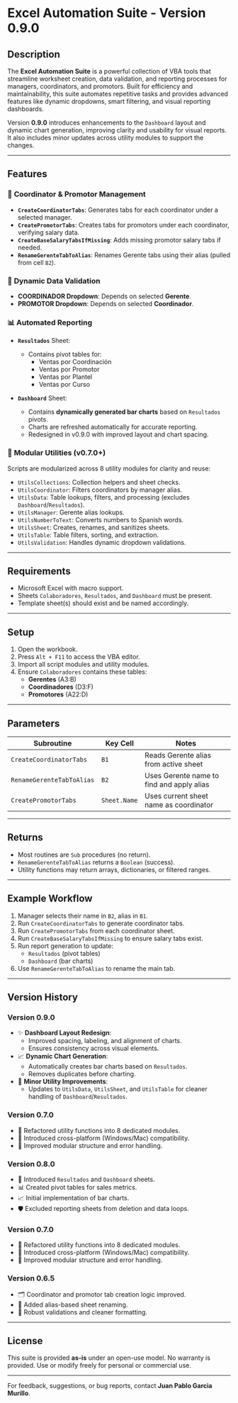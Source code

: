 # Excel Automation Suite - Version 0.9.0

## Description

The **Excel Automation Suite** is a powerful collection of VBA tools that streamline worksheet creation, data validation, and reporting processes for managers, coordinators, and promotors. Built for efficiency and maintainability, this suite automates repetitive tasks and provides advanced features like dynamic dropdowns, smart filtering, and visual reporting dashboards.

Version **0.9.0** introduces enhancements to the `Dashboard` layout and dynamic chart generation, improving clarity and usability for visual reports. It also includes minor updates across utility modules to support the changes.

---

## Features

### 📄 **Coordinator & Promotor Management**

- **`CreateCoordinatorTabs`**: Generates tabs for each coordinator under a selected manager.
- **`CreatePromotorTabs`**: Creates tabs for promotors under each coordinator, verifying salary data.
- **`CreateBaseSalaryTabsIfMissing`**: Adds missing promotor salary tabs if needed.
- **`RenameGerenteTabToAlias`**: Renames Gerente tabs using their alias (pulled from cell `B2`).

### 🧩 **Dynamic Data Validation**

- **COORDINADOR Dropdown**: Depends on selected **Gerente**.
- **PROMOTOR Dropdown**: Depends on selected **Coordinador**.

### 📊 **Automated Reporting**

- **`Resultados`** Sheet:

  - Contains pivot tables for:
    - Ventas por Coordinación
    - Ventas por Promotor
    - Ventas por Plantel
    - Ventas por Curso

- **`Dashboard`** Sheet:
  - Contains **dynamically generated bar charts** based on `Resultados` pivots.
  - Charts are refreshed automatically for accurate reporting.
  - Redesigned in v0.9.0 with improved layout and chart spacing.

### 🧰 **Modular Utilities (v0.7.0+)**

Scripts are modularized across 8 utility modules for clarity and reuse:

- `UtilsCollections`: Collection helpers and sheet checks.
- `UtilsCoordinator`: Filters coordinators by manager alias.
- `UtilsData`: Table lookups, filters, and processing (excludes `Dashboard`/`Resultados`).
- `UtilsManager`: Gerente alias lookups.
- `UtilsNumberToText`: Converts numbers to Spanish words.
- `UtilsSheet`: Creates, renames, and sanitizes sheets.
- `UtilsTable`: Table filters, sorting, and extraction.
- `UtilsValidation`: Handles dynamic dropdown validations.

---

## Requirements

- Microsoft Excel with macro support.
- Sheets `Colaboradores`, `Resultados`, and `Dashboard` must be present.
- Template sheet(s) should exist and be named accordingly.

---

## Setup

1. Open the workbook.
2. Press `Alt + F11` to access the VBA editor.
3. Import all script modules and utility modules.
4. Ensure `Colaboradores` contains these tables:
   - **Gerentes** (A3:B)
   - **Coordinadores** (D3:F)
   - **Promotores** (A22:D)

---

## Parameters

| Subroutine                | Key Cell     | Notes                                     |
| ------------------------- | ------------ | ----------------------------------------- |
| `CreateCoordinatorTabs`   | `B1`         | Reads Gerente alias from active sheet     |
| `RenameGerenteTabToAlias` | `B2`         | Uses Gerente name to find and apply alias |
| `CreatePromotorTabs`      | `Sheet.Name` | Uses current sheet name as coordinator    |

---

## Returns

- Most routines are `Sub` procedures (no return).
- `RenameGerenteTabToAlias` returns a `Boolean` (success).
- Utility functions may return arrays, dictionaries, or filtered ranges.

---

## Example Workflow

1. Manager selects their name in `B2`, alias in `B1`.
2. Run `CreateCoordinatorTabs` to generate coordinator tabs.
3. Run `CreatePromotorTabs` from each coordinator sheet.
4. Run `CreateBaseSalaryTabsIfMissing` to ensure salary tabs exist.
5. Run report generation to update:
   - `Resultados` (pivot tables)
   - `Dashboard` (bar charts)
6. Use `RenameGerenteTabToAlias` to rename the main tab.

---

## Version History

### Version 0.9.0

- ✨ **Dashboard Layout Redesign**:
  - Improved spacing, labeling, and alignment of charts.
  - Ensures consistency across visual elements.
- 📈 **Dynamic Chart Generation**:
  - Automatically creates bar charts based on `Resultados`.
  - Removes duplicates before charting.
- 🧹 **Minor Utility Improvements**:
  - Updates to `UtilsData`, `UtilsSheet`, and `UtilsTable` for cleaner handling of `Dashboard`/`Resultados`.

### Version 0.7.0

- 🧩 Refactored utility functions into 8 dedicated modules.
- 🧪 Introduced cross-platform (Windows/Mac) compatibility.
- 🔄 Improved modular structure and error handling.
### Version 0.8.0

- 🧠 Introduced `Resultados` and `Dashboard` sheets.
- 📊 Created pivot tables for sales metrics.
- 📈 Initial implementation of bar charts.
- 🛡️ Excluded reporting sheets from deletion and data loops.

### Version 0.7.0

- 🧩 Refactored utility functions into 8 dedicated modules.
- 🧪 Introduced cross-platform (Windows/Mac) compatibility.
- 🔄 Improved modular structure and error handling.

### Version 0.6.5

- 🗂️ Coordinator and promotor tab creation logic improved.
- 🧼 Added alias-based sheet renaming.
- 🚦 Robust validations and cleaner formatting.

---

## License

This suite is provided **as-is** under an open-use model. No warranty is provided. Use or modify freely for personal or commercial use.

---

For feedback, suggestions, or bug reports, contact **Juan Pablo Garcia Murillo**.
